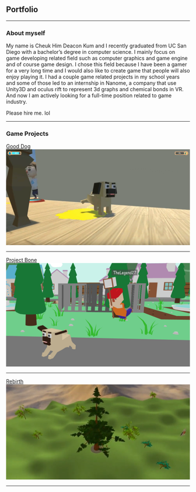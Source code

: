 ## Portfolio

---

### About myself

My name is Cheuk Him Deacon Kum and I recently graduated from UC San Diego with a bachelor’s degree in computer science. I mainly focus on game developing related field such as computer graphics and game engine and of course game design. I chose this field because I have been a gamer for a very long time and I would also like to create game that people will also enjoy playing it. I had a couple game related projects in my school years and some of those led to an internship in Nanome, a company that use Unity3D and oculus rift to represent 3d graphs and chemical bonds in VR. And now I am actively looking for a full-time position related to game industry.

Please hire me. lol

---

### Game Projects

[Good Dog](/good_dog)
<img src="images/good dog cover.PNG?raw=true"/>

---
[Project Bone](/project_bone)
<img src="images/projectbone cover.png?raw=true"/>

---
[Rebirth](/rebirth)
<img src="images/rebirth cover.PNG?raw=true"/>

---

